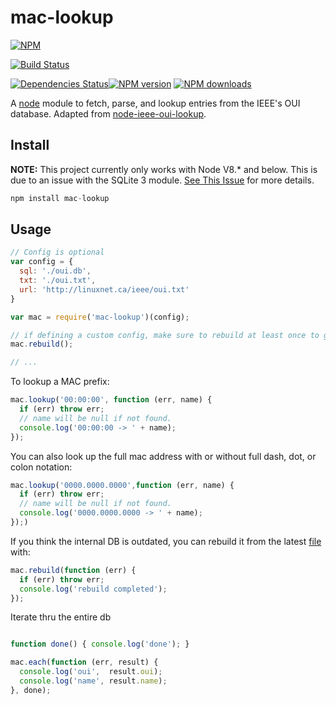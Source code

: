 # mac-lookup

[![NPM](https://nodei.co/npm/mac-lookup.png?downloads=true&downloadRank=true&stars=true)](https://nodei.co/npm/mac-lookup/)

[![Build Status](https://travis-ci.org/scr1p7ed/mac-lookup.svg?branch=master)](https://travis-ci.org/scr1p7ed/mac-lookup)

[![Dependencies Status](https://david-dm.org/scr1p7ed/mac-lookup.svg)](https://david-dm.org/scr1p7ed/mac-lookup)<span class="badge-npmversion"><a href="https://npmjs.org/package/mac-lookup" title="View this project on NPM"><img src="https://img.shields.io/npm/v/mac-lookup.svg" alt="NPM version" /></a></span>
<span class="badge-npmdownloads"><a href="https://npmjs.org/package/mac-lookup" title="View this project on NPM"><img src="https://img.shields.io/npm/dm/mac-lookup.svg" alt="NPM downloads" /></a></span>

A [node](http://nodejs.org)  module to fetch, parse, and lookup entries from the IEEE's OUI database. Adapted from [node-ieee-oui-lookup](https://github.com/mrose17/node-ieee-oui-lookup).



Install
-------
**NOTE:** This project currently only works with Node V8.* and below. This is due to an issue with the SQLite 3 module. [See This Issue](https://github.com/mapbox/node-sqlite3/issues/749) for more details. 

```js
npm install mac-lookup
```


Usage
-----

```js
// Config is optional
var config = {
  sql: './oui.db',
  txt: './oui.txt',
  url: 'http://linuxnet.ca/ieee/oui.txt'
}

var mac = require('mac-lookup')(config);

// if defining a custom config, make sure to rebuild at least once to generate sqlite3 db
mac.rebuild();

// ...
```

To lookup a MAC prefix:
```js
mac.lookup('00:00:00', function (err, name) {
  if (err) throw err;
  // name will be null if not found.
  console.log('00:00:00 -> ' + name);
});
```

You can also look up the full mac address with or without full dash, dot, or colon notation:
```js
mac.lookup('0000.0000.0000',function (err, name) {
  if (err) throw err;
  // name will be null if not found.
  console.log('0000.0000.0000 -> ' + name);
});)
```

If you think the internal DB is outdated, you can rebuild it from the latest [file](http://linuxnet.ca/ieee/oui.txt) with:
```js
mac.rebuild(function (err) {
  if (err) throw err;
  console.log('rebuild completed');
});
```

Iterate thru the entire db
```js

function done() { console.log('done'); }

mac.each(function (err, result) {
  console.log('oui',  result.oui);
  console.log('name', result.name);
}, done);

```
